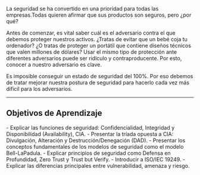 La seguridad se ha convertido en una prioridad para todas las empresas.Todas quieren afirmar que sus productos son seguros, pero ¿por qué?

Antes de comenzar, es vital saber cuál es el adversario contra el que debemos proteger nuestros activos. ¿Tratas de evitar que un bebé coja tu ordenador? ¿O tratas de proteger un portátil que contiene diseños técnicos que valen millones de dólares? Usar el mismo tipo de protección ante diferentes adversarios puede ser ridículo y contraproducente. Por esto, conocer a nuestro adversario es clave.

Es imposible conseguir un estado de seguridad del 100%. Por eso debemos de tratar mejorar nuestra postura de seguridad para hacerlo cada vez más difícil para los adversarios.

--------------------------------
<h2>Objetivos de Aprendizaje</h2>
- Explicar las funciones de seguridad: Confidencialidad, Integridad y Disponibilidad (Availability), CIA.
- Presentar la tríada opuesta a CIA: Divulgación, Alteración y Destrucción/Denegación (DAD).
- Presentar los conceptos fundamentales de los modelos de seguridad como el modelo Bell-LaPadula.
- Explicar principios de seguridad como Defensa en Profundidad, Zero Trust y Trust but Verify.
- Introducir a ISO/IEC 19249.
- Explicar las diferencias principales entre vulnerabilidad, amenaza y riesgo.